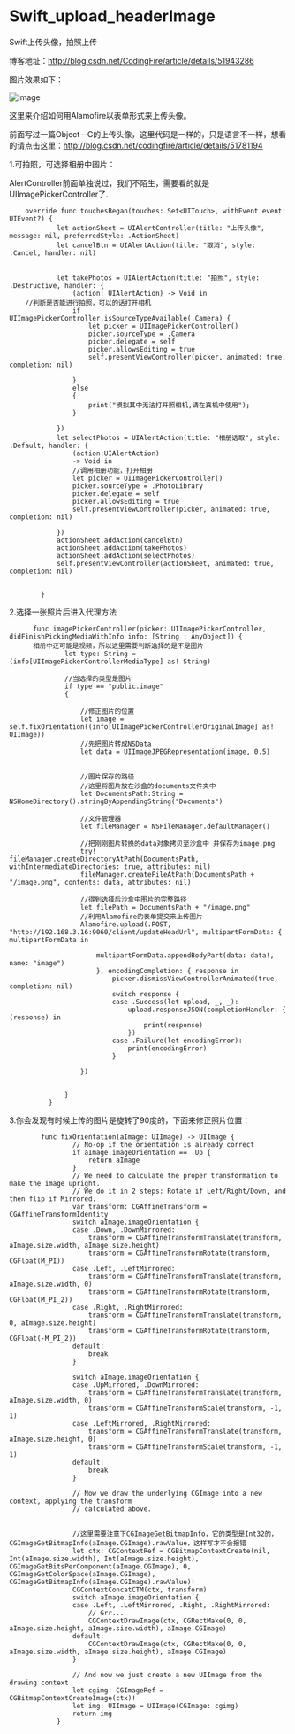 # Swift_upload_headerImage
Swift上传头像，拍照上传

博客地址：http://blog.csdn.net/CodingFire/article/details/51943286

图片效果如下：

![image](https://github.com/codeliu6572/Swift_upload_headerImage/blob/master/UseAlamofire/1.gif)

这里来介绍如何用Alamofire以表单形式来上传头像。

前面写过一篇Object－C的上传头像，这里代码是一样的，只是语言不一样，想看的请点击这里：http://blog.csdn.net/codingfire/article/details/51781194 

1.可拍照，可选择相册中图片：

AlertController前面单独说过，我们不陌生，需要看的就是UIImagePickerController了.

        override func touchesBegan(touches: Set<UITouch>, withEvent event: UIEvent?) {
                let actionSheet = UIAlertController(title: "上传头像", message: nil, preferredStyle: .ActionSheet)
                let cancelBtn = UIAlertAction(title: "取消", style: .Cancel, handler: nil)
        
        
                let takePhotos = UIAlertAction(title: "拍照", style: .Destructive, handler: {
                    (action: UIAlertAction) -> Void in
        //判断是否能进行拍照，可以的话打开相机
                    if UIImagePickerController.isSourceTypeAvailable(.Camera) {
                        let picker = UIImagePickerController()
                        picker.sourceType = .Camera
                        picker.delegate = self
                        picker.allowsEditing = true
                        self.presentViewController(picker, animated: true, completion: nil)
        
                    }
                    else
                    {
                        print("模拟其中无法打开照相机,请在真机中使用");
                    }
        
                })
                let selectPhotos = UIAlertAction(title: "相册选取", style: .Default, handler: {
                    (action:UIAlertAction)
                    -> Void in
                    //调用相册功能，打开相册
                    let picker = UIImagePickerController()
                    picker.sourceType = .PhotoLibrary
                    picker.delegate = self
                    picker.allowsEditing = true
                    self.presentViewController(picker, animated: true, completion: nil)
        
                })
                actionSheet.addAction(cancelBtn)
                actionSheet.addAction(takePhotos)
                actionSheet.addAction(selectPhotos)
                self.presentViewController(actionSheet, animated: true, completion: nil)
        
        
            }
            
2.选择一张照片后进入代理方法

          func imagePickerController(picker: UIImagePickerController, didFinishPickingMediaWithInfo info: [String : AnyObject]) {
          相册中还可能是视频，所以这里需要判断选择的是不是图片
                  let type: String = (info[UIImagePickerControllerMediaType] as! String)
          
                  //当选择的类型是图片
                  if type == "public.image"
                  {
          
                      //修正图片的位置
                      let image = self.fixOrientation((info[UIImagePickerControllerOriginalImage] as! UIImage))
                      //先把图片转成NSData
                      let data = UIImageJPEGRepresentation(image, 0.5)
          
          
                      //图片保存的路径
                      //这里将图片放在沙盒的documents文件夹中
                      let DocumentsPath:String = NSHomeDirectory().stringByAppendingString("Documents")
          
                      //文件管理器
                      let fileManager = NSFileManager.defaultManager()
          
                      //把刚刚图片转换的data对象拷贝至沙盒中 并保存为image.png
                      try! fileManager.createDirectoryAtPath(DocumentsPath, withIntermediateDirectories: true, attributes: nil)
                      fileManager.createFileAtPath(DocumentsPath + "/image.png", contents: data, attributes: nil)
          
                      //得到选择后沙盒中图片的完整路径
                      let filePath = DocumentsPath + "/image.png"
                      //利用Alamofire的表单提交来上传图片
                      Alamofire.upload(.POST, "http://192.168.3.16:9060/client/updateHeadUrl", multipartFormData: { multipartFormData in
          
                          multipartFormData.appendBodyPart(data: data!, name: "image")
                          }, encodingCompletion: { response in
                              picker.dismissViewControllerAnimated(true, completion: nil)
                              switch response {
                              case .Success(let upload, _, _):
                                  upload.responseJSON(completionHandler: { (response) in
                                      print(response)
                                  })
                              case .Failure(let encodingError):
                                  print(encodingError)
                              }
          
                      })
          
          
                  }
              }

3.你会发现有时候上传的图片是旋转了90度的，下面来修正照片位置：

            func fixOrientation(aImage: UIImage) -> UIImage {
                    // No-op if the orientation is already correct
                    if aImage.imageOrientation == .Up {
                        return aImage
                    }
                    // We need to calculate the proper transformation to make the image upright.
                    // We do it in 2 steps: Rotate if Left/Right/Down, and then flip if Mirrored.
                    var transform: CGAffineTransform = CGAffineTransformIdentity
                    switch aImage.imageOrientation {
                    case .Down, .DownMirrored:
                        transform = CGAffineTransformTranslate(transform, aImage.size.width, aImage.size.height)
                        transform = CGAffineTransformRotate(transform, CGFloat(M_PI))
                    case .Left, .LeftMirrored:
                        transform = CGAffineTransformTranslate(transform, aImage.size.width, 0)
                        transform = CGAffineTransformRotate(transform, CGFloat(M_PI_2))
                    case .Right, .RightMirrored:
                        transform = CGAffineTransformTranslate(transform, 0, aImage.size.height)
                        transform = CGAffineTransformRotate(transform, CGFloat(-M_PI_2))
                    default:
                        break
                    }
            
                    switch aImage.imageOrientation {
                    case .UpMirrored, .DownMirrored:
                        transform = CGAffineTransformTranslate(transform, aImage.size.width, 0)
                        transform = CGAffineTransformScale(transform, -1, 1)
                    case .LeftMirrored, .RightMirrored:
                        transform = CGAffineTransformTranslate(transform, aImage.size.height, 0)
                        transform = CGAffineTransformScale(transform, -1, 1)
                    default:
                        break
                    }
            
                    // Now we draw the underlying CGImage into a new context, applying the transform
                    // calculated above.
            
            
                    //这里需要注意下CGImageGetBitmapInfo，它的类型是Int32的，CGImageGetBitmapInfo(aImage.CGImage).rawValue，这样写才不会报错
                    let ctx: CGContextRef = CGBitmapContextCreate(nil, Int(aImage.size.width), Int(aImage.size.height), CGImageGetBitsPerComponent(aImage.CGImage), 0, CGImageGetColorSpace(aImage.CGImage), CGImageGetBitmapInfo(aImage.CGImage).rawValue)!
                    CGContextConcatCTM(ctx, transform)
                    switch aImage.imageOrientation {
                    case .Left, .LeftMirrored, .Right, .RightMirrored:
                        // Grr...
                        CGContextDrawImage(ctx, CGRectMake(0, 0, aImage.size.height, aImage.size.width), aImage.CGImage)
                    default:
                        CGContextDrawImage(ctx, CGRectMake(0, 0, aImage.size.width, aImage.size.height), aImage.CGImage)
                    }
            
                    // And now we just create a new UIImage from the drawing context
                    let cgimg: CGImageRef = CGBitmapContextCreateImage(ctx)!
                    let img: UIImage = UIImage(CGImage: cgimg)
                    return img
                }
